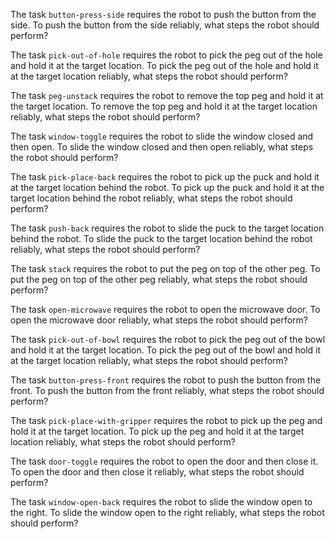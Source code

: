 


The task `button-press-side` requires the robot to push the button from the side.
To push the button from the side reliably, what steps the robot should perform?


The task `pick-out-of-hole` requires the robot to pick the peg out of the hole and hold it at the target location.
To pick the peg out of the hole and hold it at the target location reliably, what steps the robot should perform?


The task `peg-unstack` requires the robot to remove the top peg and hold it at the target location.
To remove the top peg and hold it at the target location reliably, what steps the robot should perform?


The task `window-toggle` requires the robot to slide the window closed and then open.
To slide the window closed and then open reliably, what steps the robot should perform?


The task `pick-place-back` requires the robot to pick up the puck and hold it at the target location behind the robot.
To pick up the puck and hold it at the target location behind the robot reliably, what steps the robot should perform?


The task `push-back` requires the robot to slide the puck to the target location behind the robot.
To slide the puck to the target location behind the robot reliably, what steps the robot should perform?


The task `stack` requires the robot to put the peg on top of the other peg.
To put the peg on top of the other peg reliably, what steps the robot should perform?


The task `open-microwave` requires the robot to open the microwave door.
To open the microwave door reliably, what steps the robot should perform?


The task `pick-out-of-bowl` requires the robot to pick the peg out of the bowl and hold it at the target location.
To pick the peg out of the bowl and hold it at the target location reliably, what steps the robot should perform?


The task `button-press-front` requires the robot to push the button from the front.
To push the button from the front reliably, what steps the robot should perform?


The task `pick-place-with-gripper` requires the robot to pick up the peg and hold it at the target location.
To pick up the peg and hold it at the target location reliably, what steps the robot should perform?


The task `door-toggle` requires the robot to open the door and then close it.
To open the door and then close it reliably, what steps the robot should perform?


The task `window-open-back` requires the robot to slide the window open to the right.
To slide the window open to the right reliably, what steps the robot should perform?
